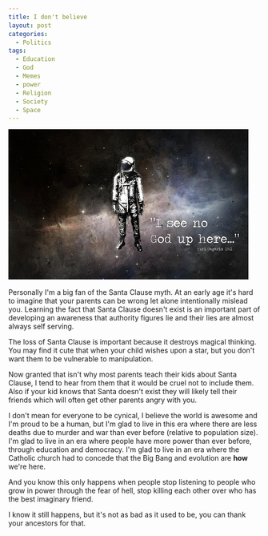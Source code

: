```yaml
---
title: I don't believe
layout: post
categories:
  - Politics
tags:
  - Education
  - God
  - Memes
  - power
  - Religion
  - Society
  - Space
---
```

![](/assets/images/2011/11/i-see-no-god-up-here.jpg "i-see-no-god-up-here")

Personally I'm a big fan of the Santa Clause myth. At an early age it's hard to imagine that your parents can be wrong let alone intentionally mislead you. Learning the fact that Santa Clause doesn't exist is an important part of developing an awareness that authority figures lie and their lies are almost always self serving.

The loss of Santa Clause is important because it destroys magical thinking. You may find it cute that when your child wishes upon a star, but you don't want them to be vulnerable to manipulation.

<!--more-->

Now granted that isn't why most parents teach their kids about Santa Clause, I tend to hear from them that it would be cruel not to include them. Also if your kid knows that Santa doesn't exist they will likely tell their friends which will often get other parents angry with you.

I don't mean for everyone to be cynical, I believe the world is awesome and I'm proud to be a human, but I'm glad to live in this era where there are less deaths due to murder and war than ever before (relative to population size). I'm glad to live in an era where people have more power than ever before, through education and democracy. I'm glad to live in an era where the Catholic church had to concede that the Big Bang and evolution are **how** we're here.

And you know this only happens when people stop listening to people who grow in power through the fear of hell, stop killing each other over who has the best imaginary friend.

I know it still happens, but it's not as bad as it used to be, you can thank your ancestors for that.
